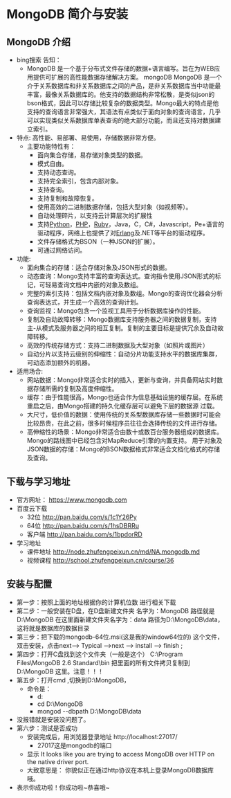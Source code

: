 # MongoDB 简介与安装
## MongoDB 介绍
- bing搜索 告知：
    - MongoDB  是一个基于分布式文件存储的数据+语言编写。旨在为WEB应用提供可扩展的高性能数据存储解决方案。 mongoDB MongoDB  是一个介于关系数据库和非关系数据库之间的产品，是非关系数据库当中功能最丰富，最像关系数据库的。他支持的数据结构非常松散，是类似json的bson格式，因此可以存储比较复杂的数据类型。Mongo最大的特点是他支持的查询语言非常强大，其语法有点类似于面向对象的查询语言，几乎可以实现类似关系数据库单表查询的绝大部分功能，而且还支持对数据建立索引。
- 特点:
  高性能、易部署、易使用，存储数据非常方便。
  - 主要功能特性有：
    * 面向集合存储，易存储对象类型的数据。
    * 模式自由。
    * 支持动态查询。
    * 支持完全索引，包含内部对象。
    * 支持查询。
    * 支持复制和故障恢复。
    * 使用高效的二进制数据存储，包括大型对象（如视频等）。
    * 自动处理碎片，以支持云计算层次的扩展性
    * 支持[Python](http://www.bing.com/knows/search?q=python&mkt=zh-cn)，[PHP](http://www.bing.com/knows/search?q=php&mkt=zh-cn)，[Ruby](http://www.bing.com/knows/search?q=ruby&mkt=zh-cn)，Java，C，C#，Javascript，Pe+语言的驱动程序，网络上也提供了对[Erlang](http://www.bing.com/knows/search?q=erlang&mkt=zh-cn)及.NET等平台的驱动程序。
    * 文件存储格式为BSON（一种JSON的扩展）。
    * 可通过网络访问。
- 功能:
    * 面向集合的存储：适合存储对象及JSON形式的数据。
    * 动态查询：Mongo支持丰富的查询表达式。查询指令使用JSON形式的标记，可轻易查询文档中内嵌的对象及数组。
    * 完整的索引支持：包括文档内嵌对象及数组。Mongo的查询优化器会分析查询表达式，并生成一个高效的查询计划。
    * 查询监视：Mongo包含一个监视工具用于分析数据库操作的性能。
    * 复制及自动故障转移：Mongo数据库支持服务器之间的数据复制，支持主-从模式及服务器之间的相互复制。复制的主要目标是提供冗余及自动故障转移。
    * 高效的传统存储方式：支持二进制数据及大型对象（如照片或图片）
    * 自动分片以支持云级别的伸缩性：自动分片功能支持水平的数据库集群，可动态添加额外的机器。
- 适用场合:
    * 网站数据：Mongo非常适合实时的插入，更新与查询，并具备网站实时数据存储所需的复制及高度伸缩性。
    * 缓存：由于性能很高，Mongo也适合作为信息基础设施的缓存层。在系统重启之后，由Mongo搭建的持久化缓存层可以避免下层的数据源 过载。
    * 大尺寸，低价值的数据：使用传统的关系型数据库存储一些数据时可能会比较昂贵，在此之前，很多时候程序员往往会选择传统的文件进行存储。
    * 高伸缩性的场景：Mongo非常适合由数十或数百台服务器组成的数据库。Mongo的路线图中已经包含对MapReduce引擎的内置支持。
  用于对象及JSON数据的存储：Mongo的BSON数据格式非常适合文档化格式的存储及查询。  

## 下载与学习地址   
- 官方网址： https://www.mongodb.com
- 百度云下载 
    + 32位 http://pan.baidu.com/s/1c1Y26Py
    + 64位 http://pan.baidu.com/s/1hsDBRRu
    + 客户端 http://pan.baidu.com/s/1bpdorRD
- 学习地址        
    * 课件地址 http://node.zhufengpeixun.cn/md/NA.mongodb.md
    * 视频课程 http://school.zhufengpeixun.cn/course/36
    
## 安装与配置
- 第一步：按照上面的地址根据你的计算机位数 进行相关下载
- 第二步：一般安装在D盘，在D盘新建文件夹 名字为：MongoDB 路径就是D:\MongoDB 在这里面新建文件夹名字为：data 路径为D:\MongoDB\data，这将就是数据库的数据目录
- 第三步：把下载的mongodb-64位.msi(这是我的window64位的) 这个文件，双击安装，点击next--> Typical -->next --> install --> finish ;
- 第四步：打开C盘找到这个文件夹（一般是这个） C:\Program Files\MongoDB 2.6 Standard\bin 把里面的所有文件拷贝复制到 D:\MongoDB 这里。注意！！！
- 第五步：打开cmd ,切换到D:\MongoDB，
    + 命令是： 
        * d:
        * cd D:\MongoDB
        * mongod --dbpath D:\MongoDB\data
- 没报错就是安装没问题了。
- 第六步：测试是否成功
    + 安装完成后，用浏览器登录地址 http://localhost:27017/
        * 27017这是mongodb的端口
    + 显示 It looks like you are trying to access MongoDB over HTTP on the native driver port.
    + 大致意思是： 你貌似正在通过http协议在本机上登录MongoDB数据库哦。
- 表示你成功啦！你成功啦~恭喜哦~